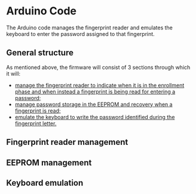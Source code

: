 # Arduino Code

The Arduino code manages the fingerprint reader and emulates the keyboard to enter the password assigned to that fingerprint.

## General structure

As mentioned above, the firmware will consist of 3 sections through which it will:

- [manage the fingerprint reader to indicate when it is in the enrollment phase and when instead a fingerprint is being read for entering a password;](#fingerprint-reader-management)
- [manage password storage in the EEPROM and recovery when a fingerprint is read;](#eeprom-management)
- [emulate the keyboard to write the password identified during the fingerprint letter.](#keyboard-emulation)

## Fingerprint reader management

## EEPROM management

## Keyboard emulation
